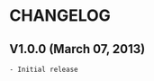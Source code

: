 CHANGELOG
=========


V1.0.0 (March 07, 2013)
-----------------------
    
    - Initial release
    